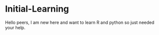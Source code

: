 # Initial-Learning
Hello peers, I am new here and want to learn R and python so just needed your help.
